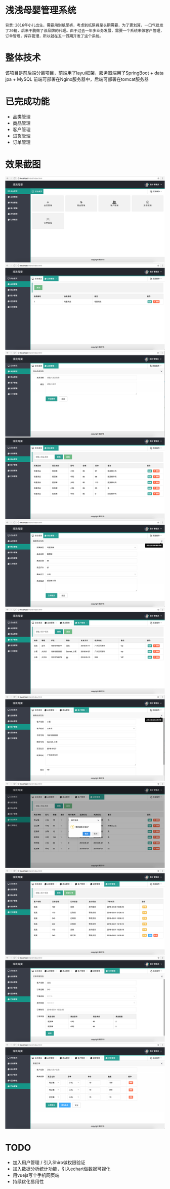# 浅浅母婴管理系统
```
背景:2016年小儿出生，需要用到纸尿裤，考虑到纸尿裤是长期需要，为了更划算，一口气批发了20箱，后来干脆做了该品牌的代理。由于过去一年多业务发展，需要一个系统来做客户管理，订单管理，库存管理，所以就在五一假期开发了这个系统。

```

# 整体技术
该项目是前后端分离项目，前端用了layui框架，服务器端用了SpringBoot + data jpa + MySQL
前端可部署在Nginx服务器中，后端可部署在tomcat服务器


# 已完成功能
* 品类管理
* 商品管理
* 客户管理
* 进货管理
* 订单管理

# 效果截图
![Alt text](https://github.com/sibeta/infant/raw/master/screenshot/1.png)
![Alt text](https://github.com/sibeta/infant/raw/master/screenshot/2.png)
![Alt text](https://github.com/sibeta/infant/raw/master/screenshot/3.png)
![Alt text](https://github.com/sibeta/infant/raw/master/screenshot/4.png)
![Alt text](https://github.com/sibeta/infant/raw/master/screenshot/5.png)
![Alt text](https://github.com/sibeta/infant/raw/master/screenshot/6.png)
![Alt text](https://github.com/sibeta/infant/raw/master/screenshot/7.png)
![Alt text](https://github.com/sibeta/infant/raw/master/screenshot/8.png)
![Alt text](https://github.com/sibeta/infant/raw/master/screenshot/9.png)
![Alt text](https://github.com/sibeta/infant/raw/master/screenshot/10.png)
![Alt text](https://github.com/sibeta/infant/raw/master/screenshot/11.png)

# TODO
* 加入用户管理 / 引入Shiro做权限验证
* 加入数据分析统计功能，引入echart做数据可视化
* 用vuejs写个手机网页端
* 持续优化易用性